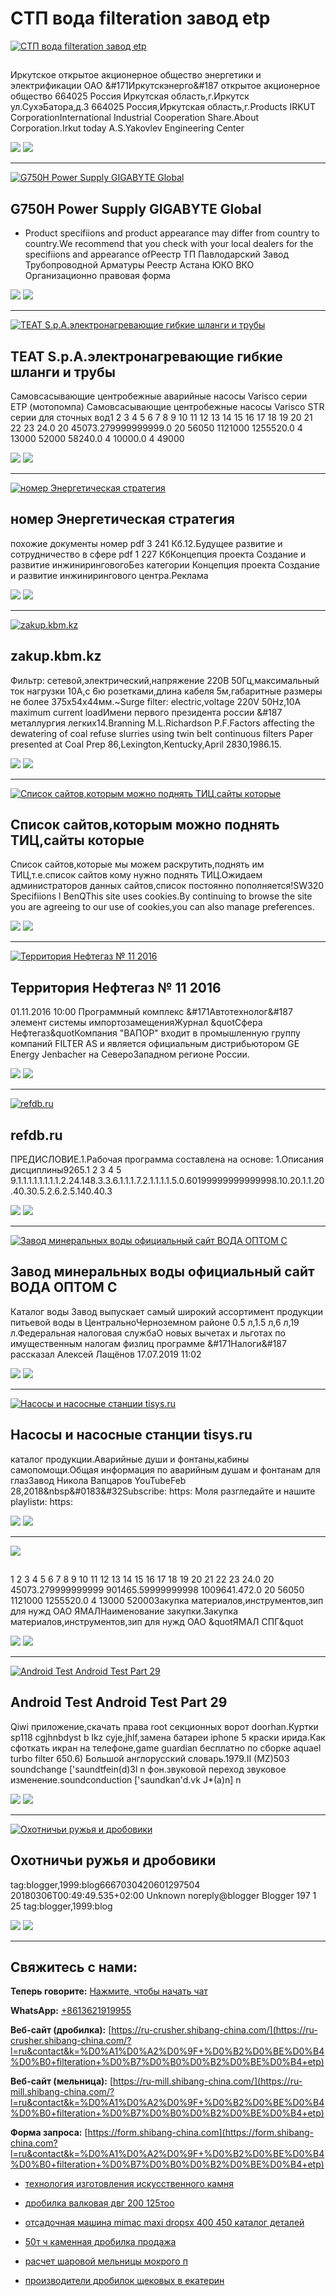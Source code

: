 # СТП вода filteration завод etp

<a href="https://swt.shibang-china.com/?n=lxq&l=ru&img&k=%D0%A1%D0%A2%D0%9F+%D0%B2%D0%BE%D0%B4%D0%B0+filteration+%D0%B7%D0%B0%D0%B2%D0%BE%D0%B4+etp" target="_blank">![СТП вода filteration завод etp](http://static.shibang-china.com/all-800x300/801.jpg)</a>

## 
Иркутское открытое акционерное общество энергетики и электрификации ОАО &#171Иркутскэнерго&#187 открытое акционерное общество 664025 Россия Иркутская область,г.Иркутск ул.СухэБатора,д.3 664025 Россия,Иркутская область,г.Products IRKUT CorporationInternational Industrial Cooperation Share.About Corporation.Irkut today A.S.Yakovlev Engineering Center


<a href="https://whatsapp.shibangsoft.com/WhatsApp.php" target="_blank" title="WhatsApp">![](http://static.shibang-china.com/icon/whatsapp.png)</a> <a href="https://swt.shibang-china.com/?n=lxq&l=ru&icon&k=%D0%A1%D0%A2%D0%9F+%D0%B2%D0%BE%D0%B4%D0%B0+filteration+%D0%B7%D0%B0%D0%B2%D0%BE%D0%B4+etp" target="_blank">![](http://static.shibang-china.com/icon/chat-ru.png)</a>

---

<a href="https://swt.shibang-china.com/?n=lxq&l=ru&img&k=%D0%A1%D0%A2%D0%9F+%D0%B2%D0%BE%D0%B4%D0%B0+filteration+%D0%B7%D0%B0%D0%B2%D0%BE%D0%B4+etp" target="_blank">![G750H Power Supply GIGABYTE Global](http://static.shibang-china.com/all-800x300/709.jpg)</a>

## G750H Power Supply GIGABYTE Global
* Product specifiions and product appearance may differ from country to country.We recommend that you check with your local dealers for the specifiions and appearance ofРеестр ТП Павлодарский Завод Трубопроводной Арматуры Реестр Астана ЮКО ВКО Организационно правовая форма


<a href="https://whatsapp.shibangsoft.com/WhatsApp.php" target="_blank" title="WhatsApp">![](http://static.shibang-china.com/icon/whatsapp.png)</a> <a href="https://swt.shibang-china.com/?n=lxq&l=ru&icon&k=%D0%A1%D0%A2%D0%9F+%D0%B2%D0%BE%D0%B4%D0%B0+filteration+%D0%B7%D0%B0%D0%B2%D0%BE%D0%B4+etp" target="_blank">![](http://static.shibang-china.com/icon/chat-ru.png)</a>

---

<a href="https://swt.shibang-china.com/?n=lxq&l=ru&img&k=%D0%A1%D0%A2%D0%9F+%D0%B2%D0%BE%D0%B4%D0%B0+filteration+%D0%B7%D0%B0%D0%B2%D0%BE%D0%B4+etp" target="_blank">![TEAT S.p.A.электронагревающие гибкие шланги и трубы](http://static.shibang-china.com/all-800x300/1400.jpg)</a>

## TEAT S.p.A.электронагревающие гибкие шланги и трубы
Самовсасывающие центробежные аварийные насосы Varisco серии ETP (мотопомпа) Самовсасывающие центробежные насосы Varisco STR серии для сточных вод1 2 3 4 5 6 7 8 9 10 11 12 13 14 15 16 17 18 19 20 21 22 23 24.0 20 45073.279999999999.0 20 56050 1121000 1255520.0 4 13000 52000 58240.0 4 10000.0 4 49000


<a href="https://whatsapp.shibangsoft.com/WhatsApp.php" target="_blank" title="WhatsApp">![](http://static.shibang-china.com/icon/whatsapp.png)</a> <a href="https://swt.shibang-china.com/?n=lxq&l=ru&icon&k=%D0%A1%D0%A2%D0%9F+%D0%B2%D0%BE%D0%B4%D0%B0+filteration+%D0%B7%D0%B0%D0%B2%D0%BE%D0%B4+etp" target="_blank">![](http://static.shibang-china.com/icon/chat-ru.png)</a>

---

<a href="https://swt.shibang-china.com/?n=lxq&l=ru&img&k=%D0%A1%D0%A2%D0%9F+%D0%B2%D0%BE%D0%B4%D0%B0+filteration+%D0%B7%D0%B0%D0%B2%D0%BE%D0%B4+etp" target="_blank">![номер Энергетическая стратегия](http://static.shibang-china.com/all-800x300/517.jpg)</a>

## номер Энергетическая стратегия
похожие документы номер pdf 3 241 Кб.12.Будущее развитие и сотрудничество в сфере pdf 1 227 КбКонцепция проекта Создание и развитие инжиниринговогоБез категории Концепция проекта Создание и развитие инжинирингового центра.Реклама


<a href="https://whatsapp.shibangsoft.com/WhatsApp.php" target="_blank" title="WhatsApp">![](http://static.shibang-china.com/icon/whatsapp.png)</a> <a href="https://swt.shibang-china.com/?n=lxq&l=ru&icon&k=%D0%A1%D0%A2%D0%9F+%D0%B2%D0%BE%D0%B4%D0%B0+filteration+%D0%B7%D0%B0%D0%B2%D0%BE%D0%B4+etp" target="_blank">![](http://static.shibang-china.com/icon/chat-ru.png)</a>

---

<a href="https://swt.shibang-china.com/?n=lxq&l=ru&img&k=%D0%A1%D0%A2%D0%9F+%D0%B2%D0%BE%D0%B4%D0%B0+filteration+%D0%B7%D0%B0%D0%B2%D0%BE%D0%B4+etp" target="_blank">![zakup.kbm.kz](http://static.shibang-china.com/all-800x300/1092.jpg)</a>

## zakup.kbm.kz
Фильтр: сетевой,электрический,напряжение 220В 50Гц,максимальный ток нагрузки 10А,с 6ю розетками,длина кабеля 5м,габаритные размеры не более 375х54х44мм.~Surge filter: electric,voltage 220V 50Hz,10A maximum current loadИмени первого президента россии &#187 металлургия легких14.Branning M.L.Richardson P.F.Factors affecting the dewatering of coal refuse slurries using twin belt continuous filters Paper presented at Coal Prep 86,Lexington,Kentucky,April 2830,1986.15.


<a href="https://whatsapp.shibangsoft.com/WhatsApp.php" target="_blank" title="WhatsApp">![](http://static.shibang-china.com/icon/whatsapp.png)</a> <a href="https://swt.shibang-china.com/?n=lxq&l=ru&icon&k=%D0%A1%D0%A2%D0%9F+%D0%B2%D0%BE%D0%B4%D0%B0+filteration+%D0%B7%D0%B0%D0%B2%D0%BE%D0%B4+etp" target="_blank">![](http://static.shibang-china.com/icon/chat-ru.png)</a>

---

<a href="https://swt.shibang-china.com/?n=lxq&l=ru&img&k=%D0%A1%D0%A2%D0%9F+%D0%B2%D0%BE%D0%B4%D0%B0+filteration+%D0%B7%D0%B0%D0%B2%D0%BE%D0%B4+etp" target="_blank">![Список сайтов,которым можно поднять ТИЦ,сайты которые](http://static.shibang-china.com/all-800x300/209.jpg)</a>

## Список сайтов,которым можно поднять ТИЦ,сайты которые
Список сайтов,которые мы можем раскрутить,поднять им ТИЦ,т.е.список сайтов кому нужно поднять ТИЦ.Ожидаем администраторов данных сайтов,список постоянно пополняется!SW320 Specifiions l BenQThis site uses cookies.By continuing to browse the site you are agreeing to our use of cookies,you can also manage preferences.


<a href="https://whatsapp.shibangsoft.com/WhatsApp.php" target="_blank" title="WhatsApp">![](http://static.shibang-china.com/icon/whatsapp.png)</a> <a href="https://swt.shibang-china.com/?n=lxq&l=ru&icon&k=%D0%A1%D0%A2%D0%9F+%D0%B2%D0%BE%D0%B4%D0%B0+filteration+%D0%B7%D0%B0%D0%B2%D0%BE%D0%B4+etp" target="_blank">![](http://static.shibang-china.com/icon/chat-ru.png)</a>

---

<a href="https://swt.shibang-china.com/?n=lxq&l=ru&img&k=%D0%A1%D0%A2%D0%9F+%D0%B2%D0%BE%D0%B4%D0%B0+filteration+%D0%B7%D0%B0%D0%B2%D0%BE%D0%B4+etp" target="_blank">![Территория Нефтегаз № 11 2016](http://static.shibang-china.com/all-800x300/166.jpg)</a>

## Территория Нефтегаз № 11 2016
01.11.2016 10:00 Программный комплекс &#171Автотехнолог&#187 элемент системы импортозамещенияЖурнал &quotСфера Нефтегаз&quotКомпания "ВАПОР" входит в промышленную группу компаний FILTER AS и является официальным дистрибьютором GE Energy Jenbacher на СевероЗападном регионе России.


<a href="https://whatsapp.shibangsoft.com/WhatsApp.php" target="_blank" title="WhatsApp">![](http://static.shibang-china.com/icon/whatsapp.png)</a> <a href="https://swt.shibang-china.com/?n=lxq&l=ru&icon&k=%D0%A1%D0%A2%D0%9F+%D0%B2%D0%BE%D0%B4%D0%B0+filteration+%D0%B7%D0%B0%D0%B2%D0%BE%D0%B4+etp" target="_blank">![](http://static.shibang-china.com/icon/chat-ru.png)</a>

---

<a href="https://swt.shibang-china.com/?n=lxq&l=ru&img&k=%D0%A1%D0%A2%D0%9F+%D0%B2%D0%BE%D0%B4%D0%B0+filteration+%D0%B7%D0%B0%D0%B2%D0%BE%D0%B4+etp" target="_blank">![refdb.ru](http://static.shibang-china.com/all-800x300/1482.jpg)</a>

## refdb.ru
ПРЕДИСЛОВИЕ.1.Рабочая программа составлена на основе: 1.Описания дисциплины9265.1 2 3 4 5 9.1.1.1.1.1.1.1.1.2.24.148.3.3.6.1.1.1.7.2.1.1.1.1.5.0.60199999999999998.10.20.1.1.20.40.30.5.2.6.2.5.140.40.3


<a href="https://whatsapp.shibangsoft.com/WhatsApp.php" target="_blank" title="WhatsApp">![](http://static.shibang-china.com/icon/whatsapp.png)</a> <a href="https://swt.shibang-china.com/?n=lxq&l=ru&icon&k=%D0%A1%D0%A2%D0%9F+%D0%B2%D0%BE%D0%B4%D0%B0+filteration+%D0%B7%D0%B0%D0%B2%D0%BE%D0%B4+etp" target="_blank">![](http://static.shibang-china.com/icon/chat-ru.png)</a>

---

<a href="https://swt.shibang-china.com/?n=lxq&l=ru&img&k=%D0%A1%D0%A2%D0%9F+%D0%B2%D0%BE%D0%B4%D0%B0+filteration+%D0%B7%D0%B0%D0%B2%D0%BE%D0%B4+etp" target="_blank">![Завод минеральных воды официальный сайт ВОДА ОПТОМ С](http://static.shibang-china.com/all-800x300/1074.jpg)</a>

## Завод минеральных воды официальный сайт ВОДА ОПТОМ С
Каталог воды Завод выпускает самый широкий ассортимент продукции питьевой воды в ЦентральноЧерноземном районе 0.5 л,1.5 л,6 л,19 л.Федеральная налоговая службаО новых вычетах и льготах по имущественным налогам физлиц программе &#171Налоги&#187 рассказал Алексей Лащёнов 17.07.2019 11:02


<a href="https://whatsapp.shibangsoft.com/WhatsApp.php" target="_blank" title="WhatsApp">![](http://static.shibang-china.com/icon/whatsapp.png)</a> <a href="https://swt.shibang-china.com/?n=lxq&l=ru&icon&k=%D0%A1%D0%A2%D0%9F+%D0%B2%D0%BE%D0%B4%D0%B0+filteration+%D0%B7%D0%B0%D0%B2%D0%BE%D0%B4+etp" target="_blank">![](http://static.shibang-china.com/icon/chat-ru.png)</a>

---

<a href="https://swt.shibang-china.com/?n=lxq&l=ru&img&k=%D0%A1%D0%A2%D0%9F+%D0%B2%D0%BE%D0%B4%D0%B0+filteration+%D0%B7%D0%B0%D0%B2%D0%BE%D0%B4+etp" target="_blank">![Насосы и насосные станции tisys.ru](http://static.shibang-china.com/all-800x300/902.jpg)</a>

## Насосы и насосные станции tisys.ru
каталог продукции.Аварийные души и фонтаны,кабины самопомощи.Общая информация по аварийным душам и фонтанам для глазЗавод Никола Вапцаров YouTubeFeb 28,2018&nbsp&#0183&#32Subscribe: https: Моля разгледайте и нашите playlistи: https:


<a href="https://whatsapp.shibangsoft.com/WhatsApp.php" target="_blank" title="WhatsApp">![](http://static.shibang-china.com/icon/whatsapp.png)</a> <a href="https://swt.shibang-china.com/?n=lxq&l=ru&icon&k=%D0%A1%D0%A2%D0%9F+%D0%B2%D0%BE%D0%B4%D0%B0+filteration+%D0%B7%D0%B0%D0%B2%D0%BE%D0%B4+etp" target="_blank">![](http://static.shibang-china.com/icon/chat-ru.png)</a>

---

<a href="https://swt.shibang-china.com/?n=lxq&l=ru&img&k=%D0%A1%D0%A2%D0%9F+%D0%B2%D0%BE%D0%B4%D0%B0+filteration+%D0%B7%D0%B0%D0%B2%D0%BE%D0%B4+etp" target="_blank">![](http://static.shibang-china.com/all-800x300/593.jpg)</a>

## 
1 2 3 4 5 6 7 8 9 10 11 12 13 14 15 16 17 18 19 20 21 22 23 24.0 20 45073.279999999999 901465.59999999998 1009641.472.0 20 56050 1121000 1255520.0 4 13000 52000Закупка материалов,инструментов,зип для нужд ОАО ЯМАЛНаименование закупки.Закупка материалов,инструментов,зип для нужд ОАО &quotЯМАЛ СПГ&quot


<a href="https://whatsapp.shibangsoft.com/WhatsApp.php" target="_blank" title="WhatsApp">![](http://static.shibang-china.com/icon/whatsapp.png)</a> <a href="https://swt.shibang-china.com/?n=lxq&l=ru&icon&k=%D0%A1%D0%A2%D0%9F+%D0%B2%D0%BE%D0%B4%D0%B0+filteration+%D0%B7%D0%B0%D0%B2%D0%BE%D0%B4+etp" target="_blank">![](http://static.shibang-china.com/icon/chat-ru.png)</a>

---

<a href="https://swt.shibang-china.com/?n=lxq&l=ru&img&k=%D0%A1%D0%A2%D0%9F+%D0%B2%D0%BE%D0%B4%D0%B0+filteration+%D0%B7%D0%B0%D0%B2%D0%BE%D0%B4+etp" target="_blank">![Android Test Android Test Part 29](http://static.shibang-china.com/all-800x300/1476.jpg)</a>

## Android Test Android Test Part 29
Qiwi приложение,скачать права root секционных ворот doorhan.Куртки sp118 cgjhnbdyst b lkz cyje,jhlf,замена батареи iphone 5 краски ирида.Как сфоткать икран на телефоне,game guardian бесплатно по сборке aquael turbo filter 650.6) Большой англорусский словарь.1979.II (MZ)503 soundchange ['saundtfein(d)3l n фон.звуковой переход звуковое изменение.soundconduction ['saundkan'd.vk J*(a)n] n


<a href="https://whatsapp.shibangsoft.com/WhatsApp.php" target="_blank" title="WhatsApp">![](http://static.shibang-china.com/icon/whatsapp.png)</a> <a href="https://swt.shibang-china.com/?n=lxq&l=ru&icon&k=%D0%A1%D0%A2%D0%9F+%D0%B2%D0%BE%D0%B4%D0%B0+filteration+%D0%B7%D0%B0%D0%B2%D0%BE%D0%B4+etp" target="_blank">![](http://static.shibang-china.com/icon/chat-ru.png)</a>

---

<a href="https://swt.shibang-china.com/?n=lxq&l=ru&img&k=%D0%A1%D0%A2%D0%9F+%D0%B2%D0%BE%D0%B4%D0%B0+filteration+%D0%B7%D0%B0%D0%B2%D0%BE%D0%B4+etp" target="_blank">![Охотничьи ружья и дробовики](http://static.shibang-china.com/all-800x300/923.jpg)</a>

## Охотничьи ружья и дробовики
tag:blogger,1999:blog6667030420601297504 20180306T00:49:49.535+02:00 Unknown noreply@blogger Blogger 197 1 25 tag:blogger,1999:blog

<a href="https://whatsapp.shibangsoft.com/WhatsApp.php" target="_blank" title="WhatsApp">![](http://static.shibang-china.com/icon/whatsapp.png)</a> <a href="https://swt.shibang-china.com/?l=ru&icon&k=%D0%A1%D0%A2%D0%9F+%D0%B2%D0%BE%D0%B4%D0%B0+filteration+%D0%B7%D0%B0%D0%B2%D0%BE%D0%B4+etp" target="_blank">![](http://static.shibang-china.com/icon/chat-ru.png)</a>

---
## Свяжитесь с нами:

**Теперь говорите:** [Нажмите, чтобы начать чат](https://swt.shibang-china.com?l=ru&contact&k=%D0%A1%D0%A2%D0%9F+%D0%B2%D0%BE%D0%B4%D0%B0+filteration+%D0%B7%D0%B0%D0%B2%D0%BE%D0%B4+etp)

**WhatsApp:**  [+8613621919955](https://whatsapp.shibangsoft.com/WhatsApp.php)

**Веб-сайт (дробилка):** [https://ru-crusher.shibang-china.com/](https://ru-crusher.shibang-china.com/?l=ru&contact&k=%D0%A1%D0%A2%D0%9F+%D0%B2%D0%BE%D0%B4%D0%B0+filteration+%D0%B7%D0%B0%D0%B2%D0%BE%D0%B4+etp)

**Веб-сайт (мельница):** [https://ru-mill.shibang-china.com/](https://ru-mill.shibang-china.com/?l=ru&contact&k=%D0%A1%D0%A2%D0%9F+%D0%B2%D0%BE%D0%B4%D0%B0+filteration+%D0%B7%D0%B0%D0%B2%D0%BE%D0%B4+etp)

**Форма запроса:** [https://form.shibang-china.com](https://form.shibang-china.com?l=ru&contact&k=%D0%A1%D0%A2%D0%9F+%D0%B2%D0%BE%D0%B4%D0%B0+filteration+%D0%B7%D0%B0%D0%B2%D0%BE%D0%B4+etp)

* [технология изготовления искусственного камня](../57/%D1%82%D0%B5%D1%85%D0%BD%D0%BE%D0%BB%D0%BE%D0%B3%D0%B8%D1%8F%20%D0%B8%D0%B7%D0%B3%D0%BE%D1%82%D0%BE%D0%B2%D0%BB%D0%B5%D0%BD%D0%B8%D1%8F%20%D0%B8%D1%81%D0%BA%D1%83%D1%81%D1%81%D1%82%D0%B2%D0%B5%D0%BD%D0%BD%D0%BE%D0%B3%D0%BE%20%D0%BA%D0%B0%D0%BC%D0%BD%D1%8F.md)

* [дробилка валковая двг 200 125тоо](../54/%D0%B4%D1%80%D0%BE%D0%B1%D0%B8%D0%BB%D0%BA%D0%B0%20%D0%B2%D0%B0%D0%BB%D0%BA%D0%BE%D0%B2%D0%B0%D1%8F%20%D0%B4%D0%B2%D0%B3%20200%20125%D1%82%D0%BE%D0%BE.md)

* [отсадочная машина mimac maxi dropsx 400 450 каталог деталей](../55/%D0%BE%D1%82%D1%81%D0%B0%D0%B4%D0%BE%D1%87%D0%BD%D0%B0%D1%8F%20%D0%BC%D0%B0%D1%88%D0%B8%D0%BD%D0%B0%20mimac%20maxi%20dropsx%20400%20450%20%D0%BA%D0%B0%D1%82%D0%B0%D0%BB%D0%BE%D0%B3%20%D0%B4%D0%B5%D1%82%D0%B0%D0%BB%D0%B5%D0%B9.md)

* [50т ч каменная дробилка продажа](../58/50%D1%82%20%D1%87%20%D0%BA%D0%B0%D0%BC%D0%B5%D0%BD%D0%BD%D0%B0%D1%8F%20%D0%B4%D1%80%D0%BE%D0%B1%D0%B8%D0%BB%D0%BA%D0%B0%20%D0%BF%D1%80%D0%BE%D0%B4%D0%B0%D0%B6%D0%B0.md)

* [расчет шаровой мельницы мокрого п](../53/%D1%80%D0%B0%D1%81%D1%87%D0%B5%D1%82%20%D1%88%D0%B0%D1%80%D0%BE%D0%B2%D0%BE%D0%B9%20%D0%BC%D0%B5%D0%BB%D1%8C%D0%BD%D0%B8%D1%86%D1%8B%20%D0%BC%D0%BE%D0%BA%D1%80%D0%BE%D0%B3%D0%BE%20%D0%BF.md)

* [производители дробилок щековых в екатерин](../56/%D0%BF%D1%80%D0%BE%D0%B8%D0%B7%D0%B2%D0%BE%D0%B4%D0%B8%D1%82%D0%B5%D0%BB%D0%B8%20%D0%B4%D1%80%D0%BE%D0%B1%D0%B8%D0%BB%D0%BE%D0%BA%20%D1%89%D0%B5%D0%BA%D0%BE%D0%B2%D1%8B%D1%85%20%D0%B2%20%D0%B5%D0%BA%D0%B0%D1%82%D0%B5%D1%80%D0%B8%D0%BD.md)